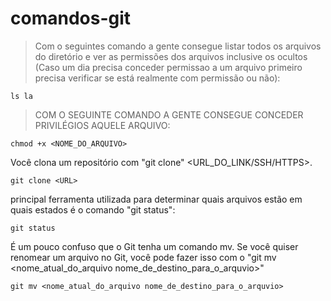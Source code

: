 # comandos-git

> Com o seguintes comando a gente consegue listar todos os arquivos do diretório e ver as permissões dos arquivos inclusive os ocultos (Caso um dia precisa conceder permissao a um arquivo primeiro precisa verificar se está realmente com permissão ou não):

```
ls la

```

> COM O SEGUINTE COMANDO A GENTE CONSEGUE CONCEDER PRIVILÉGIOS AQUELE ARQUIVO:

```
chmod +x <NOME_DO_ARQUIVO>

```
Você clona um repositório com "git clone" <URL_DO_LINK/SSH/HTTPS>. 

```
git clone <URL>

```
 principal ferramenta utilizada para determinar quais arquivos estão em quais estados é o comando "git status":

 ```
 git status

 ```
É um pouco confuso que o Git tenha um comando mv. Se você quiser renomear um arquivo no Git, você pode fazer isso com o "git mv <nome_atual_do_arquivo nome_de_destino_para_o_arquvio>"

```
git mv <nome_atual_do_arquivo nome_de_destino_para_o_arquvio>

```


